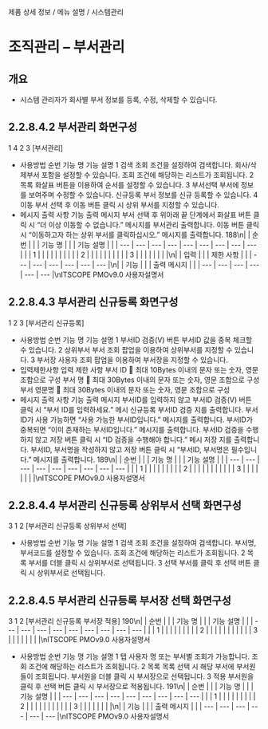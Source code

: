 <!--breadcrumb:제품 상세 정보 / 메뉴 설명 / 시스템관리--><span class="md-breadcrumb">제품 상세 정보 / 메뉴 설명 / 시스템관리</span>
# 조직관리 – 부서관리
<!--5th-h2-toc-->
## 개요

- 시스템 관리자가 회사별 부서 정보를 등록, 수정, 삭제할 수 있습니다.
## 2.2.8.4.2 부서관리 화면구성
1
4
2 3
[부서관리]
- 사용방법
순번 기능 명 기능 설명
1 검색 조회 조건을 설정하여 검색합니다. 회사/삭제부서 포함을 설정할 수 있습니다.
조회 조건에 해당하는 리스트가 조회됩니다.
2 목록
화살표 버튼을 이용하여 순서를 설정할 수 있습니다.
3 부서선택 부서에 정보를 보여주며 수정할 수 있습니다.
신규등록 부서 정보를 신규 등록할 수 있습니다.
4
이동 부서 선택 후 이동 버튼 클릭 시 상위 부서를 지정할 수 있습니다.
- 메시지 출력 사항
기능 출력 메시지
부서 선택 후 위아래 끝 단계에서 화살표 버튼 클릭 시 “더 이상 이동할 수 없습니다.” 메시지를
부서관리
출력합니다.
이동 버튼 클릭 시 “이동하고자 하는 상위 부서를 클릭하십시오.” 메시지를 출력합니다.
188\n|  | 순번 |  |  | 기능 명 |  |  | 기능 설명 |  |
| --- | --- | --- | --- | --- | --- | --- | --- | --- |
|  | 1 |  |  |  |  |  |  |  |
|  | 2 |  |  |  |  |  |  |  |
|  | 3 |  |  |  |  |  |  |  |\n|  | 입력 |  |  | 제한 사항 |  |
| --- | --- | --- | --- | --- | --- |\n|  | 기능 |  |  | 출력 메시지 |  |
| --- | --- | --- | --- | --- | --- |\nITSCOPE PMOv9.0 사용자설명서
## 2.2.8.4.3 부서관리 신규등록 화면구성
1 2
3
[부서관리 신규등록]
- 사용방법
순번 기능 명 기능 설명
1 부서ID 검증(V) 버튼 부서ID 값을 중복 체크할 수 있습니다.
2 상위부서 부서 조회 팝업을 이용하여 상위부서를 지정할 수 있습니다.
3 부서장 사용자 조회 팝업을 이용하여 부서장을 지정할 수 있습니다.
- 입력제한사항
입력 제한 사항
부서 ID  최대 10Bytes 이내의 문자 또는 숫자, 영문 조합으로 구성
부서 명  최대 30Bytes 이내의 문자 또는 숫자, 영문 조합으로 구성
부서 영문명  최대 30Bytes 이내의 문자 또는 숫자, 영문 조합으로 구성
- 메시지 출력 사항
기능 출력 메시지
부서ID를 입력하지 않고 부서ID 검증(V) 버튼 클릭 시 “부서 ID를 입력하세요.” 메시
신규등록 부서ID 검증
지를 출력합니다.
부서ID가 사용 가능하면 “사용 가능한 부서ID입니다.” 메시지를 출력합니다.
부서ID가 중복되면 “이미 존재하는 부서ID입니다.” 메시지를 출력합니다.
부서ID 검증을 수행하지 않고 저장 버튼 클릭 시 “ID 검증을 수행해야 합니다.” 메시
저장
지를 출력합니다.
부서ID, 부서명을 작성하지 않고 저장 버튼 클릭 시 “부서ID, 부서명은 필수입니다.”
메시지를 출력합니다.
189\n|  | 순번 |  |  | 기능 명 |  |  | 기능 설명 |  |
| --- | --- | --- | --- | --- | --- | --- | --- | --- |
|  | 1 |  |  |  |  |  |  |  |
| 2 |  |  |  |  |  |  |  |  |
|  | 3 |  |  |  |  |  |  |  |\nITSCOPE PMOv9.0 사용자설명서
## 2.2.8.4.4 부서관리 신규등록 상위부서 선택 화면구성
3
1
2
[부서관리 신규등록 상위부서 선택]
- 사용방법
순번 기능 명 기능 설명
1 검색 조회 조건을 설정하여 검색합니다. 부서명, 부서코드를 설정할 수 있습니다.
조회 조건에 해당하는 리스트가 조회됩니다.
2 목록
부서를 더블 클릭 시 상위부서로 선택됩니다.
3 선택 부서를 클릭 후 선택 버튼 클릭 시 상위부서로 선택됩니다.
## 2.2.8.4.5 부서관리 신규등록 부서장 선택 화면구성
3
1
2
[부서관리 신규등록 부서장 적용]
190\n|  | 순번 |  |  | 기능 명 |  |  | 기능 설명 |  |
| --- | --- | --- | --- | --- | --- | --- | --- | --- |
|  | 1 |  |  |  |  |  |  |  |
| 2 |  |  |  |  |  |  |  |  |
|  | 3 |  |  |  |  |  |  |  |\nITSCOPE PMOv9.0 사용자설명서
- 사용방법
순번 기능 명 기능 설명
1 탭 사용자 명 또는 부서별 조회가 가능합니다.
조회 조건에 해당하는 리스트가 조회됩니다.
2 목록 목록 선택 시 해당 부서에 부서원들이 조회됩니다.
부서원을 더블 클릭 시 부서장으로 선택됩니다.
3 적용 부서원을 클릭 후 선택 버튼 클릭 시 부서장으로 적용됩니다.
191\n|  | 순번 |  |  | 기능 명 |  |  | 기능 설명 |  |
| --- | --- | --- | --- | --- | --- | --- | --- | --- |
|  | 1 |  |  |  |  |  |  |  |
| 2 |  |  |  |  |  |  |  |  |
|  | 3 |  |  |  |  |  |  |  |\n|  | 기능 |  |  | 출력 메시지 |  |
| --- | --- | --- | --- | --- | --- |\nITSCOPE PMOv9.0 사용자설명서
